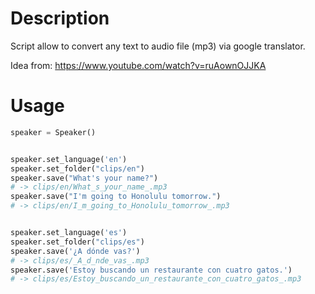 Description
=====

Script allow to convert any text to audio file (mp3) via google translator.

Idea from:
https://www.youtube.com/watch?v=ruAownOJJKA


Usage
=====

```python
speaker = Speaker()


speaker.set_language('en')
speaker.set_folder("clips/en")
speaker.save("What's your name?")
# -> clips/en/What_s_your_name_.mp3
speaker.save("I'm going to Honolulu tomorrow.")
# -> clips/en/I_m_going_to_Honolulu_tomorrow_.mp3


speaker.set_language('es')
speaker.set_folder("clips/es")
speaker.save('¿A dónde vas?')
# -> clips/es/_A_d_nde_vas_.mp3
speaker.save('Estoy buscando un restaurante con cuatro gatos.')
# -> clips/es/Estoy_buscando_un_restaurante_con_cuatro_gatos_.mp3
```
